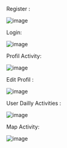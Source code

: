 Register :

![image](https://github.com/a-alhaouil/AbdessamadALHAOUIL-PM/assets/152272492/d680e5c5-e22d-4295-9396-ebda89933662)

Login:

![image](https://github.com/a-alhaouil/AbdessamadALHAOUIL-PM/assets/152272492/0fdd3631-a721-4acd-b002-f59ebbc194f7)


Profil Activity:

![image](https://github.com/a-alhaouil/AbdessamadALHAOUIL-PM/assets/152272492/6e988574-e6ea-4329-adbc-72ea992978f7)

Edit Profil :

![image](https://github.com/a-alhaouil/AbdessamadALHAOUIL-PM/assets/152272492/694fbc28-53eb-4309-95ad-3bcdcab29fad)

User Dailly  Activities :

![image](https://github.com/a-alhaouil/AbdessamadALHAOUIL-PM/assets/152272492/78c22207-27b1-4536-8412-954853120615)


Map Activity: 

![image](https://github.com/a-alhaouil/AbdessamadALHAOUIL-PM/assets/152272492/90f53b0a-3b81-4207-987e-feea5f134dd9)
